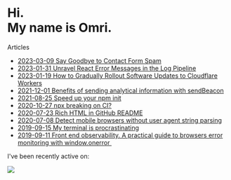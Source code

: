 # Hi.<br>My name is Omri.

Articles

- [2023-03-09 Say Goodbye to Contact Form Spam](https://omrilotan.medium.com/say-goodbye-to-contact-form-spam-d96c268ad5b7)
- [2023-01-31 Unravel React Error Messages in the Log Pipeline](https://omrilotan.medium.com/unravel-react-error-messages-in-the-log-pipeline-16d1991da232)
- [2023-01-19 How to Gradually Rollout Software Updates to Cloudflare Workers](https://betterprogramming.pub/gradual-rollout-of-cloudflare-workers-9cc151ed23a8)
- [2021-12-01 Benefits of sending analytical information with sendBeacon](https://medium.com/fiverr-engineering/benefits-of-sending-analytical-information-with-sendbeacon-a959cb206a7a)
- [2021-08-25 Speed up your npm init](https://omrilotan.medium.com/speed-up-your-npm-init-db867e49b787)
- [2020-10-27 npx breaking on CI?](https://omrilotan.medium.com/npx-breaking-on-ci-b9f3f61d4676)
- [2020-07-23 Rich HTML in GitHub README](https://omrilotan.medium.com/rich-html-in-github-readme-bfb3de791441)
- [2020-07-08 Detect mobile browsers without user agent string parsing](https://medium.com/fiverr-engineering/detect-mobile-browsers-without-user-agent-string-parsing-66e3694ce8cd)
- [2019-09-15 My terminal is procrastinating ](https://omrilotan.medium.com/my-terminal-is-procrastinating-c4cd520c373c)
- [2019-09-11 Front end observability. A practical guide to browsers error monitoring with window.onerror ‍](https://medium.com/fiverr-engineering/front-end-observability-a-practical-guide-to-browsers-error-monitoring-with-window-onerror-307f7a93deef)

I've been recently active on:

[![](https://github-readme-stats.vercel.app/api/pin/?username=long-lane-pasture&repo=longlanepasture.github.io&show_owner=true)](https://github.com/long-lane-pasture/longlanepasture.github.io)
